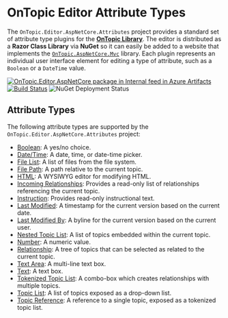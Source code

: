 # OnTopic Editor Attribute Types
The `OnTopic.Editor.AspNetCore.Attributes` project provides a standard set of attribute type plugins for the [**OnTopic Library**](https://github.com/OnTopicCMS/OnTopic-Library). The editor is distributed as a **Razor Class Library** via **NuGet** so it can easily be added to a website that implements the [`OnTopic.AspNetCore.Mvc`](https://github.com/OnTopicCMS/OnTopic-Library/tree/master/OnTopic.AspNetCore.Mvc) library. Each plugin represents an individual user interface element for editing a type of attribute, such as a `Boolean` or a `DateTime` value.

[![OnTopic.Editor.AspNetCore package in Internal feed in Azure Artifacts](https://igniasoftware.feeds.visualstudio.com/_apis/public/Packaging/Feeds/46d5f49c-5e1e-47bb-8b14-43be6c719ba8/Packages/682244bf-1062-48de-949e-16f9cb11a6cf/Badge)](https://igniasoftware.visualstudio.com/OnTopic/_packaging?_a=package&feed=46d5f49c-5e1e-47bb-8b14-43be6c719ba8&package=682244bf-1062-48de-949e-16f9cb11a6cf&preferRelease=true)
[![Build Status](https://igniasoftware.visualstudio.com/OnTopic/_apis/build/status/OnTopic-Editor-CI-V1?branchName=master)](https://igniasoftware.visualstudio.com/OnTopic/_build/latest?definitionId=8&branchName=master)
![NuGet Deployment Status](https://rmsprodscussu1.vsrm.visualstudio.com/A09668467-721c-4517-8d2e-aedbe2a7d67f/_apis/public/Release/badge/bd7f03e0-6fcf-4ec6-939d-4e995668d40f/2/2)

## Attribute Types
The following attribute types are supported by the `OnTopic.Editor.AspNetCore.Attributes` project:
- [Boolean](BooleanAttribute/BooleanViewComponent.cs): A yes/no choice.
- [Date/Time](DateTimeAttribute/DateTimeViewComponent.cs): A date, time, or date-time picker.
- [File List](FileListAttribute/FileListViewComponent.cs): A list of files from the file system.
- [File Path](FilePathAttribute/FilePathViewComponent.cs): A path relative to the current topic.
- [HTML](HtmlAttribute/HtmlViewComponent.cs): A WYSIWYG editor for modifying HTML.
- [Incoming Relationships](IncomingRelationshipAttribute/IncomingRelationshipViewComponent.cs): Provides a read-only list of relationships referencing the current topic.
- [Instruction](InstructionAttribute/InstructionViewComponent.cs): Provides read-only instructional text.
- [Last Modified](LastModifiedAttribute/LastModifiedViewComponent.cs): A timestamp for the current version based on the current date.
- [Last Modified By](LastModifiedByAttribute/LastModifiedByViewComponent.cs): A byline for the current version based on the current user.
- [Nested Topic List](NestedTopicListAttribute/NestedTopicListViewComponent.cs): A list of topics embedded within the current topic.
- [Number](NumberAttribute/NumberViewComponent.cs): A numeric value.
- [Relationship](RelationshipAttribute/RelationshipViewComponent.cs): A tree of topics that can be selected as related to the current topic.
- [Text Area](TextAreaAttribute/TextAreaViewComponent.cs): A multi-line text box.
- [Text](TextAttribute/TextViewComponent.cs): A text box.
- [Tokenized Topic List](TokenizedTopicListAttribute/TokenizedTopicListViewComponent.cs): A combo-box which creates relationships with multiple topics.
- [Topic List](TopicListAttribute/TopicListViewComponent.cs): A list of topics exposed as a drop-down list.
- [Topic Reference](TopicReferenceAttribute/TopicReferenceViewComponent.cs): A reference to a single topic, exposed as a tokenized topic list. 